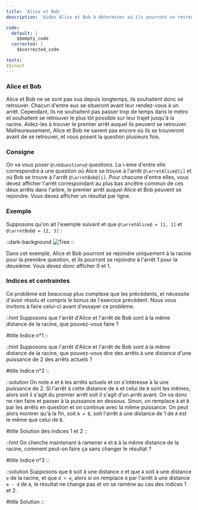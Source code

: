 ```yaml
---
title: 'Alice et Bob'
description: 'Aidez Alice et Bob à déterminer où ils pourront se retrouver selon leur arrêt où ils se trouvent'

code:
  default: |
    $$empty_code
  corrected: |
    $$corrected_code

tests:
$$inout
---
```


### Alice et Bob

Alice et Bob ne se sont pas vus depuis longtemps, ils souhaitent donc se retrouver. Chacun d'entre eux se situeront avant leur rendez-vous à un arrêt. Cependant, ils ne souhaitent pas passer trop de temps dans le métro et souhaitent se retrouver le plus tôt possible sur leur trajet jusqu'à la racine. Aidez-les à trouver le premier arrêt auquel ils peuvent se retrouver. Malheureusement, Alice et Bob ne savent pas encore où ils se trouveront avant de se retrouver, et vous posent la question plusieurs fois.

### Consigne

On va vous poser `@\nbQuestions@` questions. La i-ème d'entre elle correspondra à une question où Alice se trouve à l'arrêt `@\arretAlice@[i]` et où Bob se trouve à l'arrêt `@\arretBob@[i]`. Pour chacune d'entre elles, vous devez afficher l'arrêt correspondant au plus bas ancêtre commun de ces deux arrêts dans l'arbre, le premier arrêt auquel Alice et Bob peuvent se rejoindre. Vous devez afficher un résultat par ligne.

### Exemple

Supposons qu'on ait l'exemple suivant et que `@\arretAlice@ = [1, 1]` et `@\arretBob@ = [2, 3]` :

::dark-background
![Tree](/polympiads/tree-metro-polympiads.png)
::

Dans cet exemple, Alice et Bob pourront se rejoindre uniquement à la racine pour la première question, et ils pourront se rejoindre à l'arrêt 1 pour la deuxième. Vous devez donc afficher 0 et 1.

### Indices et contraintes

Ce problème est beaucoup plus complexe que les précédents, et nécessite d'avoir résolu et compris le bonus de l'exercice précédent. Nous vous invitons à faire celui-ci avant d'essayer ce problème.

::hint
Supposons que l'arrêt d'Alice et l'arrêt de Bob sont à la même distance de la racine, que pouvez-vous faire ?

#title
Indice n°1
::

::hint
Supposons que l'arrêt d'Alice et l'arrêt de Bob sont à la même distance de la racine, que pouvez-vous dire des arrêts à une distance d'une puissance de 2 des arrêts actuels ?

#title
Indice n°2
::

::solution
On note `A` et `B` les arrêts actuels et on s'intéresse à la une puissance de 2. Si l'arrêt à cette distance de `A` et celui de `B` sont les mêmes, alors soit il s'agit du premier arrêt soit il s'agit d'un arrêt avant. On va donc ne rien faire et passer à la puissance en dessous. Sinon, on remplace `A` et `B` par les arrêts en question et on continue avec la même puissance. On peut alors montrer qu'à la fin, soit `A = B`, soit l'arrêt à une distance de 1 de `A` est le même que celui de `B`. 

#title
Solution des indices 1 et 2
::

::hint
On cherche maintenant à ramener `A` et `B` à la même distance de la racine, comment peut-on faire ça sans changer le résultat ?

#title
Indice n°3
::

::solution
Supposons que `B` soit à une distance `d` et que `A` soit à une distance `e` de la racine, et que `d < e`, alors si on remplace `A` par l'arrêt à une distance `e - d` de `A`, le résultat ne change pas et on se ramène au cas des indices 1 et 2.

#title
Solution
::